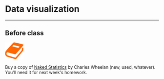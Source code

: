 # Data visualization

---

## Before class

![](/assets/book.png)

Buy a copy of [Naked Statistics](https://www.amazon.com/Naked-Statistics-Stripping-Dread-Data/dp/0393071952/) by Charles Wheelan (new, used, whatever). You'll need it for next week's homework.

